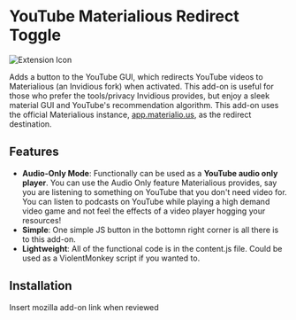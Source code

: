 # YouTube Materialious Redirect Toggle 
![Extension Icon](https://mayflower.s-ul.eu/GpoETBUQ)

Adds a button to the YouTube GUI, which redirects YouTube videos to Materialious (an Invidious fork) when activated. This add-on is useful for those who prefer the tools/privacy Invidious provides, but enjoy a sleek material GUI and YouTube's recommendation algorithm. This add-on uses the official Materialious instance, [app.materialio.us](app.materialio.us), as the redirect destination. 

## Features

- **Audio-Only Mode**: Functionally can be used as a **YouTube audio only player**. You can use the Audio Only feature Materialious provides, say you are listening to something on YouTube that you don't need video for. You can listen to podcasts on YouTube while playing a high demand video game and not feel the effects of a video player hogging your resources!
- **Simple**: One simple JS button in the bottomn right corner is all there is to this add-on. 
- **Lightweight**: All of the functional code is in the content.js file. Could be used as a ViolentMonkey script if you wanted to. 

## Installation

Insert mozilla add-on link when reviewed
